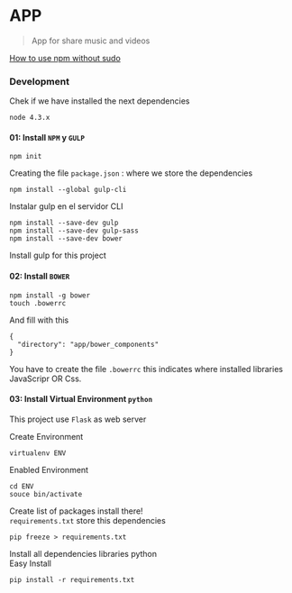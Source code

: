 # APP

> App for share music and videos

[How to use npm without sudo](https://goo.gl/3rf2Kl)

### Development

Chek if we have installed the next dependencies

	node 4.3.x


#### 01: Install `NPM` y `GULP`

	npm init

 Creating the file `package.json` : where we store the dependencies

	npm install --global gulp-cli

Instalar gulp en el servidor CLI

	npm install --save-dev gulp
	npm install --save-dev gulp-sass
	npm install --save-dev bower

Install gulp for this project

#### 02: Install `BOWER`

	npm install -g bower
	touch .bowerrc

And fill with this

	{
	  "directory": "app/bower_components"
	}


You have to create the file `.bowerrc` this indicates where installed libraries  
JavaScripr OR Css.

#### 03: Install Virtual Environment `python`

This project use `Flask` as web server

Create Environment

	virtualenv ENV

Enabled Environment

	cd ENV
	souce bin/activate

Create list of packages install there!  
`requirements.txt` store this dependencies

	pip freeze > requirements.txt

Install all dependencies libraries python  
Easy Install

	pip install -r requirements.txt
